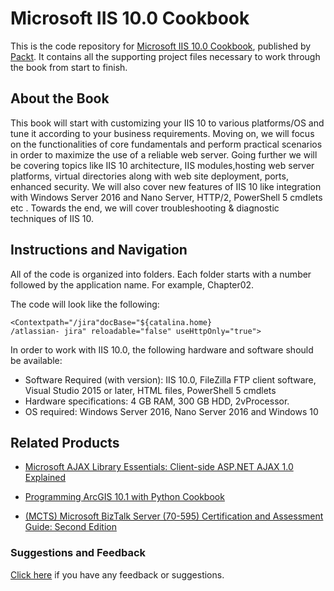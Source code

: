 # Microsoft IIS 10.0 Cookbook
This is the code repository for [Microsoft IIS 10.0 Cookbook](https://www.packtpub.com/networking-and-servers/microsoft-iis-100-cookbook?utm_source=github&utm_medium=repository&utm_campaign=9781787126671), published by [Packt](https://www.packtpub.com/?utm_source=github). It contains all the supporting project files necessary to work through the book from start to finish.
## About the Book
This book will start with customizing your IIS 10 to various platforms/OS and tune it according to your business requirements. Moving on, we will focus on the functionalities of core fundamentals and perform practical scenarios in order to maximize the use of a reliable web server. Going further we will be covering topics like IIS 10 architecture, IIS modules,hosting web server platforms, virtual directories along with web site deployment, ports, enhanced security. We will also cover new features of IIS 10 like integration with Windows Server 2016 and Nano Server, HTTP/2, PowerShell 5 cmdlets etc . Towards the end, we will cover troubleshooting & diagnostic techniques of IIS 10.


## Instructions and Navigation
All of the code is organized into folders. Each folder starts with a number followed by the application name. For example, Chapter02.



The code will look like the following:
```
<Contextpath="/jira"docBase="${catalina.home}
/atlassian- jira" reloadable="false" useHttpOnly="true">
```

In order to work with IIS 10.0, the following hardware and software should be available:
* Software Required (with version): IIS 10.0, FileZilla FTP client software, Visual Studio 2015 or later, HTML files, PowerShell 5 cmdlets
* Hardware specifications: 4 GB RAM, 300 GB HDD, 2vProcessor.
* OS required: Windows Server 2016, Nano Server 2016 and Windows 10

## Related Products
* [Microsoft AJAX Library Essentials: Client-side ASP.NET AJAX 1.0 Explained](https://www.packtpub.com/web-development/microsoft-ajax-library-essentials-client-side-aspnet-ajax-10-explained?utm_source=github&utm_medium=repository&utm_campaign=9781847190987)

* [Programming ArcGIS 10.1 with Python Cookbook](https://www.packtpub.com/application-development/programming-arcgis-101-python-cookbook?utm_source=github&utm_medium=repository&utm_campaign=9781849694445)

* [(MCTS) Microsoft BizTalk Server (70-595) Certification and Assessment Guide: Second Edition](https://www.packtpub.com/networking-and-servers/mcts-microsoft-biztalk-server-70-595-certification-and-assessment-guide-secon?utm_source=github&utm_medium=repository&utm_campaign=9781782172109)

### Suggestions and Feedback
[Click here](https://docs.google.com/forms/d/e/1FAIpQLSe5qwunkGf6PUvzPirPDtuy1Du5Rlzew23UBp2S-P3wB-GcwQ/viewform) if you have any feedback or suggestions.
